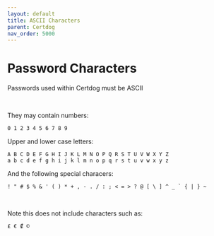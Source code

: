 ```yaml
---
layout: default
title: ASCII Characters
parent: Certdog
nav_order: 5000
---
```


# Password Characters

Passwords used within Certdog must be ASCII

<br>

They may contain numbers:

```asciiarmor
0 1 2 3 4 5 6 7 8 9
```

Upper and lower case letters:

```asciiarmor
A B C D E F G H I J K L M N O P Q R S T U V W X Y Z
a b c d e f g h i j k l m n o p q r s t u v w x y z
```

And the following special characers:

```asciiarmor
! " # $ % & ' ( ) * + , - . / : ; < = > ? @ [ \ ] ^ _ ` { | } ~
```

<br>

Note this does not include characters such as:

```asciiarmor
£ € ₡ ©
```



